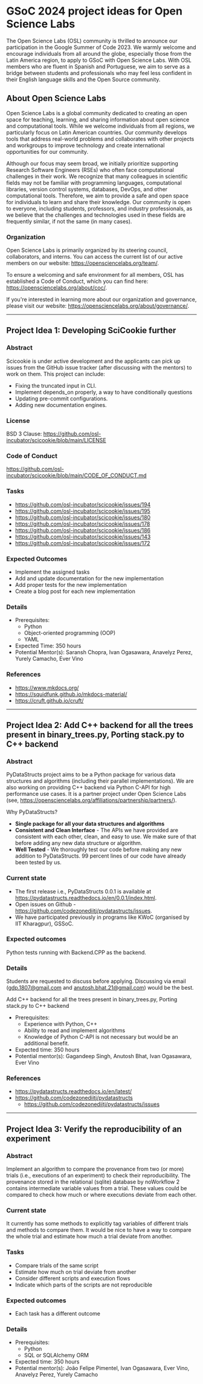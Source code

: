 # GSoC 2024 project ideas for Open Science Labs

The Open Science Labs (OSL) community is thrilled to announce our participation in the Google Summer of Code 2023. We warmly welcome and encourage individuals from all around the globe, especially those from the Latin America region, to apply to GSoC with Open Science Labs. With OSL members who are fluent in Spanish and Portuguese, we aim to serve as a bridge between students and professionals who may feel less confident in their English language skills and the Open Source community.

## About Open Science Labs

Open Science Labs is a global community dedicated to creating an open space for teaching, learning, and sharing information about open science and computational tools. While we welcome individuals from all regions, we particularly focus on Latin American countries. Our community develops tools that address real-world problems and collaborates with other projects and workgroups to improve technology and create international opportunities for our community.

Although our focus may seem broad, we initially prioritize supporting Research Software Engineers (RSEs) who often face computational challenges in their work. We recognize that many colleagues in scientific fields may not be familiar with programming languages, computational libraries, version control systems, databases, DevOps, and other computational tools. Therefore, we aim to provide a safe and open space for individuals to learn and share their knowledge. Our community is open to everyone, including students, professors, and industry professionals, as we believe that the challenges and technologies used in these fields are frequently similar, if not the same (in many cases).

### Organization

Open Science Labs is primarily organized by its steering council, collaborators, and interns. You can access the current list of our active members on our website: https://opensciencelabs.org/team/.

To ensure a welcoming and safe environment for all members, OSL has established a Code of Conduct, which you can find here: https://opensciencelabs.org/about/coc/.

If you're interested in learning more about our organization and governance, please visit our website: https://opensciencelabs.org/about/governance/.

---

## Project Idea 1: Developing SciCookie further

### Abstract

Scicookie is under active development and the applicants can pick up issues from
the GitHub issue tracker (after discussing with the mentors) to work on them.
This project can include:

- Fixing the truncated input in CLI.
- Implement depends_on properly, a way to have conditionally questions
- Updating pre-commit configurations.
- Adding new documentation engines.

### License

BSD 3 Clause: https://github.com/osl-incubator/scicookie/blob/main/LICENSE

### Code of Conduct

https://github.com/osl-incubator/scicookie/blob/main/CODE_OF_CONDUCT.md

### Tasks

- https://github.com/osl-incubator/scicookie/issues/194
- https://github.com/osl-incubator/scicookie/issues/195
- https://github.com/osl-incubator/scicookie/issues/180
- https://github.com/osl-incubator/scicookie/issues/178
- https://github.com/osl-incubator/scicookie/issues/186
- https://github.com/osl-incubator/scicookie/issues/143
- https://github.com/osl-incubator/scicookie/issues/172

### Expected Outcomes

- Implement the assigned tasks
- Add and update documentation for the new implementation
- Add proper tests for the new implementation
- Create a blog post for each new implementation

### Details

- Prerequisites:
    - Python
    - Object-oriented programming (OOP)
    - YAML
- Expected Time: 350 hours
- Potential Mentor(s): Saransh Chopra, Ivan Ogasawara, Anavelyz Perez, Yurely Camacho, Ever Vino

### References

- https://www.mkdocs.org/
- https://squidfunk.github.io/mkdocs-material/
- https://cruft.github.io/cruft/

---

## Project Idea 2: Add C++ backend for all the trees present in binary_trees.py, Porting stack.py to C++ backend

### Abstract

PyDataStructs project aims to be a Python package for various data structures and algorithms (including their parallel implementations). We are also working on providing C++ backend via Python C-API for high performance use cases. It is a partner project under Open Science Labs (see, https://opensciencelabs.org/affiliations/partnership/partners/).

Why PyDataStructs?

- **Single package for all your data structures and algorithms**
- **Consistent and Clean Interface** - The APIs we have provided are consistent with each other, clean, and easy to use. We make sure of that before adding any new data structure or algorithm.
- **Well Tested** - We thoroughly test our code before making any new addition to PyDataStructs. 99 percent lines of our code have already been tested by us.


### Current state

* The first release i.e., PyDataStructs 0.0.1 is available at https://pydatastructs.readthedocs.io/en/0.0.1/index.html.
* Open issues on Github - https://github.com/codezonediitj/pydatastructs/issues.
* We have participated previously in programs like KWoC (organised by IIT Kharagpur), GSSoC.

### Expected outcomes

Python tests running with Backend.CPP as the backend.

### Details

Students are requested to discuss before applying.
Discussing via email (gdp.1807@gmail.com and anutosh.bhat.21@gmail.com) would be the best.

Add C++ backend for all the trees present in binary_trees.py, Porting stack.py to C++ backend

* Prerequisites:
    * Experience with Python, C++
    * Ability to read and implement algorithms
    * Knowledge of Python C-API is not necessary but would be an additional benefit.
* Expected time: 350 hours
* Potential mentor(s): Gagandeep Singh, Anutosh Bhat, Ivan Ogasawara, Ever Vino

### References

* https://pydatastructs.readthedocs.io/en/latest/
* https://github.com/codezonediitj/pydatastructs
    * https://github.com/codezonediitj/pydatastructs/issues


---

## Project Idea 3: Verify the reproducibility of an experiment

### Abstract

Implement an algorithm to compare the provenance from two (or more) trials (i.e., executions of an experiment) to check their reproducibility. The provenance stored in the relational (sqlite) database by noWorkflow 2 contains intermediate variable values from a trial. These values could be compared to check how much or where executions deviate from each other.

### Current state

It currently has some methods to explicitly tag variables of different trials and methods to compare them. It would be nice to have a way to compare the whole trial and estimate how much a trial deviate from another.

### Tasks

* Compare trials of the same script
* Estimate how much on trial deviate from another
* Consider different scripts and execution flows
* Indicate which parts of the scripts are not reproducible

### Expected outcomes

* Each task has a different outcome

### Details

* Prerequisites:
    * Python
    * SQL or SQLAlchemy ORM
* Expected time: 350 hours
* Potential mentor(s):  João Felipe Pimentel, Ivan Ogasawara, Ever Vino, Anavelyz Perez, Yurely Camacho
